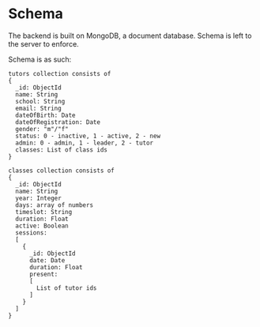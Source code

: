 # Schema

The backend is built on MongoDB, a document database. Schema is left to the server to enforce. 

Schema is as such:

```
tutors collection consists of 
{
  _id: ObjectId
  name: String
  school: String
  email: String
  dateOfBirth: Date
  dateOfRegistration: Date
  gender: "m"/"f"
  status: 0 - inactive, 1 - active, 2 - new
  admin: 0 - admin, 1 - leader, 2 - tutor
  classes: List of class ids
}

classes collection consists of 
{
  _id: ObjectId
  name: String
  year: Integer
  days: array of numbers
  timeslot: String
  duration: Float
  active: Boolean
  sessions: 
  [
    {
      _id: ObjectId
      date: Date
      duration: Float
      present: 
      [
        List of tutor ids
      ]
    }
  ]
}
```

